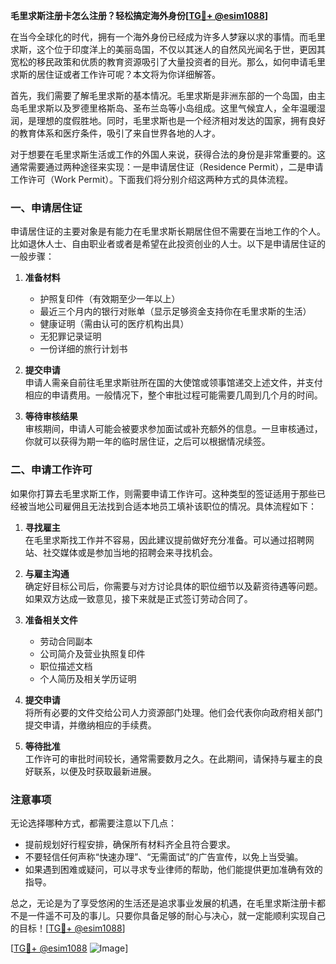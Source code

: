 **毛里求斯注册卡怎么注册？轻松搞定海外身份[[TG💪+ @esim1088](https://t.me/s/esim1088)]**

在当今全球化的时代，拥有一个海外身份已经成为许多人梦寐以求的事情。而毛里求斯，这个位于印度洋上的美丽岛国，不仅以其迷人的自然风光闻名于世，更因其宽松的移民政策和优质的教育资源吸引了大量投资者的目光。那么，如何申请毛里求斯的居住证或者工作许可呢？本文将为你详细解答。

首先，我们需要了解毛里求斯的基本情况。毛里求斯是非洲东部的一个岛国，由主岛毛里求斯以及罗德里格斯岛、圣布兰岛等小岛组成。这里气候宜人，全年温暖湿润，是理想的度假胜地。同时，毛里求斯也是一个经济相对发达的国家，拥有良好的教育体系和医疗条件，吸引了来自世界各地的人才。

对于想要在毛里求斯生活或工作的外国人来说，获得合法的身份是非常重要的。这通常需要通过两种途径来实现：一是申请居住证（Residence Permit），二是申请工作许可（Work Permit）。下面我们将分别介绍这两种方式的具体流程。

### 一、申请居住证

申请居住证的主要对象是有能力在毛里求斯长期居住但不需要在当地工作的个人。比如退休人士、自由职业者或者是希望在此投资创业的人士。以下是申请居住证的一般步骤：

1. **准备材料**  
   - 护照复印件（有效期至少一年以上）  
   - 最近三个月内的银行对账单（显示足够资金支持你在毛里求斯的生活）  
   - 健康证明（需由认可的医疗机构出具）  
   - 无犯罪记录证明  
   - 一份详细的旅行计划书  

2. **提交申请**  
   申请人需亲自前往毛里求斯驻所在国的大使馆或领事馆递交上述文件，并支付相应的申请费用。一般情况下，整个审批过程可能需要几周到几个月的时间。

3. **等待审核结果**  
   审核期间，申请人可能会被要求参加面试或补充额外的信息。一旦审核通过，你就可以获得为期一年的临时居住证，之后可以根据情况续签。

### 二、申请工作许可

如果你打算去毛里求斯工作，则需要申请工作许可。这种类型的签证适用于那些已经被当地公司雇佣且无法找到合适本地员工填补该职位的情况。具体流程如下：

1. **寻找雇主**  
   在毛里求斯找工作并不容易，因此建议提前做好充分准备。可以通过招聘网站、社交媒体或是参加当地的招聘会来寻找机会。

2. **与雇主沟通**  
   确定好目标公司后，你需要与对方讨论具体的职位细节以及薪资待遇等问题。如果双方达成一致意见，接下来就是正式签订劳动合同了。

3. **准备相关文件**  
   - 劳动合同副本  
   - 公司简介及营业执照复印件  
   - 职位描述文档  
   - 个人简历及相关学历证明  

4. **提交申请**  
   将所有必要的文件交给公司人力资源部门处理。他们会代表你向政府相关部门提交申请，并缴纳相应的手续费。

5. **等待批准**  
   工作许可的审批时间较长，通常需要数月之久。在此期间，请保持与雇主的良好联系，以便及时获取最新进展。

### 注意事项

无论选择哪种方式，都需要注意以下几点：

- 提前规划好行程安排，确保所有材料齐全且符合要求。
- 不要轻信任何声称“快速办理”、“无需面试”的广告宣传，以免上当受骗。
- 如果遇到困难或疑问，可以寻求专业律师的帮助，他们能提供更加准确有效的指导。

总之，无论是为了享受悠闲的生活还是追求事业发展的机遇，在毛里求斯注册卡都不是一件遥不可及的事儿。只要你具备足够的耐心与决心，就一定能顺利实现自己的目标！[[TG💪+ @esim1088](https://t.me/s/esim1088)]

[[TG💪+ @esim1088](https://t.me/s/esim1088) ![Image](https://i.postimg.cc/4NQfJmqS/Snipaste-2025-05-13-00-14-12.png)]